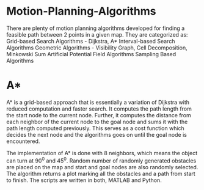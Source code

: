 # Motion-Planning-Algorithms

There are plenty of motion planning algorithms developed for finding a feasible path between 2 points in a given map. They are categorized as:
Grid-based Search Algorithms - Dijkstra, A*
Interval-based Search Algorithms
Geometric Algorithms - Visibility Graph, Cell Decomposition, Minkowski Sum
Artificial Potential Field Algorithms
Sampling Based Algorithms


# A*
A* is a grid-based approach that is essentially a variation of Dijkstra with reduced computation and faster search. It computes the path length from the start node to the current node. Further, it computes the distance from each neighbor of the current node to the goal node and sums it with the path length computed previously. This serves as a cost function which decides the next node and the algorithms goes on until the goal node is encountered. 

The implementation of A* is done with 8 neighbors, which means the object can turn at 90<sup>0</sup> and 45<sup>0</sup>. Random number of randomly generated obstacles are placed on the map and start and goal nodes are also randomly selected. The algorithm returns a plot marking all the obstacles and a path from start to finish. The scripts are written in both, MATLAB and Python. 
